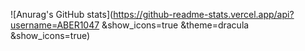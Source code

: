 
![Anurag's GitHub stats](https://github-readme-stats.vercel.app/api?username=ABER1047 &show_icons=true  &theme=dracula &show_icons=true)
